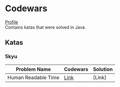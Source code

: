 # Codewars
[Profile](https://www.codewars.com/users/iantato)\
Contains katas that were solved in Java.

## Katas
### 5kyu

| Problem Name          | Codewars                                                     | Solution |
| ------------          | ------------------------------------------------------------ | -------- |
| Human Readable Time   |[Link](https://www.codewars.com/kata/52685f7382004e774f0001f7)|[Link]     |